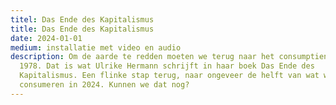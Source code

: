 ```yaml
---
titel: Das Ende des Kapitalismus
title: Das Ende des Kapitalismus
date: 2024-01-01
medium: installatie met video en audio
description: Om de aarde te redden moeten we terug naar het consumptieniveau van
  1978. Dat is wat Ulrike Hermann schrijft in haar boek Das Ende des
  Kapitalismus. Een flinke stap terug, naar ongeveer de helft van wat we nu
  consumeren in 2024. Kunnen we dat nog?
---
```

